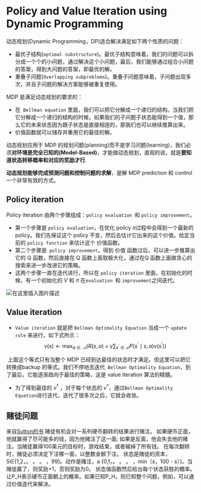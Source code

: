 # Policy and Value Iteration using Dynamic Programming
动态规划(Dynamic Programming，DP)适合解决满足如下两个性质的问题：
   - 最优子结构(`optimal substructure`)。最优子结构意味着，我们的问题可以拆分成一个个的小问题，通过解决这个小问题，最后，我们能够通过组合小问题的答案，得到大问题的答案，即最优的解。
   - 重叠子问题(`Overlapping subproblems`)。重叠子问题意味着，子问题出现多次，并且子问题的解决方案能够被重复使用。

MDP 是满足动态规划的要求的：

  - 在` Bellman equation` 里面，我们可以把它分解成一个递归的结构。当我们把它分解成一个递归的结构的时候，如果我们的子问题子状态能得到一个值，那么它的未来状态因为跟子状态是直接相连的，那我们也可以继续推算出来。
  - 价值函数就可以储存并重用它的最佳的解。

动态规划应用于 MDP 的规划问题(planning)而不是学习问题(learning)，我们必须**对环境是完全已知的(Model-Based)**，才能做动态规划，直观的说，就是**要知道状态转移概率和对应的奖励才行**.

**动态规划能够完成预测问题和控制问题的求解**，是解 MDP prediction 和 control 一个非常有效的方式。


## Policy iteration
Policy iteration 由两个步骤组成：`policy evaluation `和 `policy improvement`。
- 第一个步骤是 `policy evaluation`，在优化 policy $\pi$过程中会得到一个最新的 policy。我们先保证这个 policy 不变，然后去估计它出来的这个价值。给定当前的 `policy function` 来估计这个 价值函数。
- 第二个步骤是` policy improvement`，得到 价值 函数过后，可以进一步推算出它的 Q 函数，然后直接在 Q 函数上面取极大化，通过在Q 函数上面做贪心的搜索来进一步改进它的策略。
- 这两个步骤一直在迭代进行，所以在 `policy iteration` 里面，在初始化的时候，有一个初始化的 $V$ 和 $\pi$ 在`evaluation `和 `improvement`之间迭代。

![在这里插入图片描述](https://img-blog.csdnimg.cn/8e7acd06fffd44009872b755675691c1.png)
## Value iteration
- `Value iteration` 就是把 `Bellman Optimality Equation` 当成一个 `update rule` 来进行，如下式所示：
$$
v(s) \leftarrow \max _{a \in \mathcal{A}}\left(R(s, a)+\gamma \sum_{s^{\prime} \in \mathcal{S}} P\left(s^{\prime} \mid s, a\right) v\left(s^{\prime}\right)\right)
$$

​	上面这个等式只有当整个 MDP 已经到达最佳的状态时才满足。但这里可以把它转换成backup 的等式。我们不停地去迭代` Bellman Optimality Equation`，到了最后，它能逐渐趋向于最佳的策略，这是 value iteration 算法的精髓。

- 为了得到最佳的 $v^*$ ，对于每个状态的 $v^*$，通过` Bellman Optimality Equation `进行迭代，迭代了很多次之后，它就会收敛。



## 赌徒问题
来自[Sutton的书](http://incompleteideas.net/book/RLbook2018.pdf
)
赌徒有机会对一系列硬币翻转的结果进行赌注。
如果硬币正面，他就赢得了尽可能多的钱，因为他赌注了这一面;
如果是反面，他会失去他的赌注。当赌徒赢得100美元的目标时，游戏结束，或者输掉了所有钱。
在每次翻转时，赌徒必须决定下注哪一面，以整数金额下注。
状态是赌徒的资本，S∈{1,2，。 。 。 ，99}。动作是赌注，a {0,1，。 。 。 ，min（s，100 - s）}。当赌徒赢了，则奖励+1，否则奖励为0。
状态值函数然后给出每个状态获胜的概率。让P_H表示硬币正面朝上的概率。如果已知P_H，则已知整个问题，例如，可以通过价值迭代来解决。



